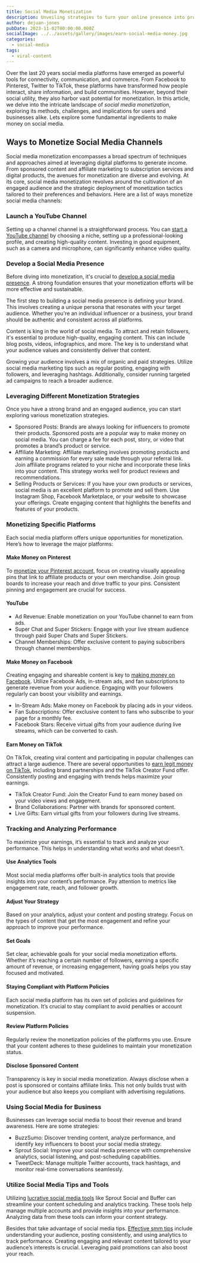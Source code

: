 ```yaml
---
title: Social Media Monetization
description: Unveiling strategies to turn your online presence into profit. Explore methods, platforms, and tips to monetize your social media content effectively.
author: dejuan-jones
pubDate: 2023-11-02T00:00:00.000Z
socialImage: ../../assets/gallery/images/earn-social-media-money.jpg
categories:
  - social-media
tags:
  - viral-content
---
```


Over the last 20 years social media platforms have emerged as powerful tools for connectivity, communication, and commerce. From Facebook to Pinterest, Twitter to TikTok, these platforms have transformed how people interact, share information, and build communities. However, beyond their social utility, they also harbor vast potential for monetization. In this article, we delve into the intricate landscape of *social media monetization*, exploring its methods, challenges, and implications for users and businesses alike. Lets explore some fundamental ingredients to make money on social media.

## Ways to Monetize Social Media Channels

Social media monetization encompasses a broad spectrum of techniques and approaches aimed at leveraging digital platforms to generate income. From sponsored content and affiliate marketing to subscription services and digital products, the avenues for monetization are diverse and evolving. At its core, social media monetization revolves around the cultivation of an engaged audience and the strategic deployment of monetization tactics tailored to their preferences and behaviors. Here are a list of ways monetize social media channels:

### Launch a YouTube Channel

Setting up a channel channel is a straightforward process. You can [start a YouTube channel](how-to-start-a-youtube-channel) by choosing a niche, setting up a professional-looking profile, and creating high-quality content. Investing in good equipment, such as a camera and microphone, can significantly enhance video quality.

### Develop a Social Media Presence

Before diving into monetization, it's crucial to [develop a social media presence](building-a-social-media-presence). A strong foundation ensures that your monetization efforts will be more effective and sustainable.

The first step to building a social media presence is defining your brand. This involves creating a unique persona that resonates with your target audience. Whether you're an individual influencer or a business, your brand should be authentic and consistent across all platforms.

Content is king in the world of social media. To attract and retain followers, it's essential to produce high-quality, engaging content. This can include blog posts, videos, infographics, and more. The key is to understand what your audience values and consistently deliver that content.

Growing your audience involves a mix of organic and paid strategies. Utilize social media marketing tips such as regular posting, engaging with followers, and leveraging hashtags. Additionally, consider running targeted ad campaigns to reach a broader audience.

### Leveraging Different Monetization Strategies

Once you have a strong brand and an engaged audience, you can start exploring various monetization strategies.

* Sponsored Posts: Brands are always looking for influencers to promote their products. Sponsored posts are a popular way to make money on social media. You can charge a fee for each post, story, or video that promotes a brand’s product or service.
* Affiliate Marketing: Affiliate marketing involves promoting products and earning a commission for every sale made through your referral link. Join affiliate programs related to your niche and incorporate these links into your content. This strategy works well for product reviews and recommendations.
* Selling Products or Services: If you have your own products or services, social media is an excellent platform to promote and sell them. Use Instagram Shop, Facebook Marketplace, or your website to showcase your offerings. Create engaging content that highlights the benefits and features of your products.

### Monetizing Specific Platforms

Each social media platform offers unique opportunities for monetization. Here’s how to leverage the major platforms:

#### Make Money on Pinterest

To [monetize your Pinterest account](make-money-on-pinterest), focus on creating visually appealing pins that link to affiliate products or your own merchandise. Join group boards to increase your reach and drive traffic to your pins. Consistent pinning and engagement are crucial for success.

#### YouTube

* Ad Revenue: Enable monetization on your YouTube channel to earn from ads.
* Super Chat and Super Stickers: Engage with your live stream audience through paid Super Chats and Super Stickers.
* Channel Memberships: Offer exclusive content to paying subscribers through channel memberships.

#### Make Money on Facebook

Creating engaging and shareable content is key to [making money on Facebook](facebook-monetization). Utilize Facebook Ads, in-stream ads, and fan subscriptions to generate revenue from your audience. Engaging with your followers regularly can boost your visibility and earnings.

* In-Stream Ads: Make money on Facebook by placing ads in your videos.
* Fan Subscriptions: Offer exclusive content to fans who subscribe to your page for a monthly fee.
* Facebook Stars: Receive virtual gifts from your audience during live streams, which can be converted to cash.

#### Earn Money on TikTok

On TikTok, creating viral content and participating in popular challenges can attract a large audience. There are several opportunities to [earn legit money on TikTok](tiktok-monetization), including brand partnerships and the TikTok Creator Fund offer. Consistently posting and engaging with trends helps maximize your earnings.

* TikTok Creator Fund: Join the Creator Fund to earn money based on your video views and engagement.
* Brand Collaborations: Partner with brands for sponsored content.
* Live Gifts: Earn virtual gifts from your followers during live streams.

### Tracking and Analyzing Performance

To maximize your earnings, it’s essential to track and analyze your performance. This helps in understanding what works and what doesn’t.

#### Use Analytics Tools

Most social media platforms offer built-in analytics tools that provide insights into your content’s performance. Pay attention to metrics like engagement rate, reach, and follower growth.

#### Adjust Your Strategy

Based on your analytics, adjust your content and posting strategy. Focus on the types of content that get the most engagement and refine your approach to improve your performance.

#### Set Goals

Set clear, achievable goals for your social media monetization efforts. Whether it’s reaching a certain number of followers, earning a specific amount of revenue, or increasing engagement, having goals helps you stay focused and motivated.

#### Staying Compliant with Platform Policies

Each social media platform has its own set of policies and guidelines for monetization. It’s crucial to stay compliant to avoid penalties or account suspension.

#### Review Platform Policies

Regularly review the monetization policies of the platforms you use. Ensure that your content adheres to these guidelines to maintain your monetization status.

#### Disclose Sponsored Content

Transparency is key in social media monetization. Always disclose when a post is sponsored or contains affiliate links. This not only builds trust with your audience but also keeps you compliant with advertising regulations.

### Using Social Media for Business

Businesses can leverage social media to boost their revenue and brand awareness. Here are some strategies:

* BuzzSumo: Discover trending content, analyze performance, and identify key influencers to boost your social media strategy.
* Sprout Social: Improve your social media presence with comprehensive analytics, social listening, and post-scheduling capabilities.
* TweetDeck: Manage multiple Twitter accounts, track hashtags, and monitor real-time conversations seamlessly.

### Utilize Social Media Tips and Tools

Utilizing [lucrative social media tools](top-social-media-tools) like Sprout Social and Buffer can streamline your content scheduling and analytics tracking. These tools help manage multiple accounts and provide insights into your performance. Analyzing data from these tools can inform your content strategy.

Besides that take advantage of social media tips. [Effective smm tips](social-media-marketing-tips) include understanding your audience, posting consistently, and using analytics to track performance. Creating engaging and relevant content tailored to your audience’s interests is crucial. Leveraging paid promotions can also boost your reach.
